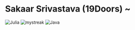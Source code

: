 <!--
**19Doors/19Doors** is a ✨ _special_ ✨ repository because its `README.md` (this file) appears on your GitHub profile.

Here are some ideas to get you started:

- 🔭 I’m currently working on ...
- 🌱 I’m currently learning ...
- 👯 I’m looking to collaborate on ...
- 🤔 I’m looking for help with ...
- 💬 Ask me about ...
- 📫 How to reach me: ...
- 😄 Pronouns: ...
- ⚡ Fun fact: ...
-->
# Sakaar Srivastava (19Doors) ~
![Julia](https://img.shields.io/badge/-Julia-9558B2?style=for-the-badge&logo=julia&logoColor=white)
<img src="https://github-readme-streak-stats.herokuapp.com/?user=19Doors&theme=tokyonight" alt="mystreak"/>
![Java](https://img.shields.io/badge/java-%23ED8B00.svg?style=for-the-badge&logo=openjdk&logoColor=white)
